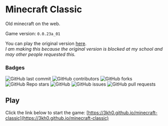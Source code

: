 # Minecraft Classic
Old minecraft on the web.

Game version: `0.0.23a_01`

You can play the original version [here](https://classic.minecraft.net).<br>
*I am making this because the original version is blocked at my school and may other people requested this.*

### Badges
<p>
<img alt="GitHub last commit" src="https://img.shields.io/github/last-commit/3kh0/minecraft-classic?color=red&label=Lastest%20commit&logo=github">
<img alt="GitHub contributors" src="https://img.shields.io/github/contributors/3kh0/minecraft-classic?color=purple&label=Contributors&logo=github">
<img alt="GitHub forks" src="https://img.shields.io/github/forks/3kh0/minecraft-classic?label=Forks&logo=github">
<img alt="GitHub Repo stars" src="https://img.shields.io/github/stars/3kh0/minecraft-classic?color=yellow&label=Stars&logo=github">
<img alt="GitHub" src="https://img.shields.io/github/license/3kh0/minecraft-classic?label=License&logo=github">
<img alt="GitHub issues" src="https://img.shields.io/github/issues/3kh0/minecraft-classic?label=Issues&logo=github">
<img alt="GitHub pull requests" src="https://img.shields.io/github/issues-pr/3kh0/minecraft-classic?color=yellow&label=Pull%20Requests&logo=github">
  </p>
  
## Play

Click the link below to start the game:
[https://3kh0.github.io/minecraft-classic](https://3kh0.github.io/minecraft-classic)
